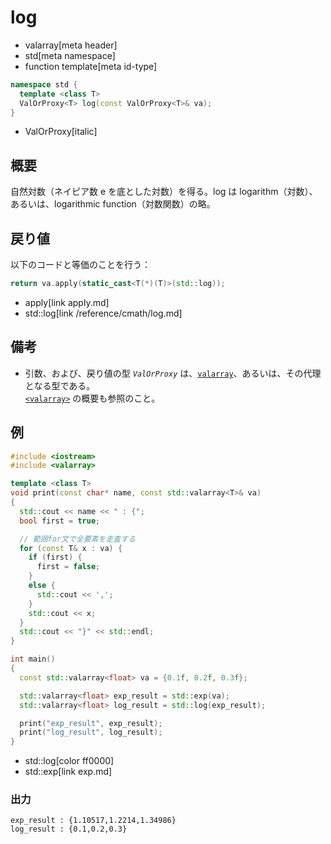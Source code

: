 # log
* valarray[meta header]
* std[meta namespace]
* function template[meta id-type]

```cpp
namespace std {
  template <class T>
  ValOrProxy<T> log(const ValOrProxy<T>& va);
}
```
* ValOrProxy[italic]

## 概要
自然対数（ネイピア数 e を底とした対数）を得る。log は logarithm（対数）、あるいは、logarithmic function（対数関数）の略。


## 戻り値
以下のコードと等価のことを行う：

```cpp
return va.apply(static_cast<T(*)(T)>(std::log));
```
* apply[link apply.md]
* std::log[link /reference/cmath/log.md]


## 備考
- 引数、および、戻り値の型 *`ValOrProxy`* は、[`valarray`](../valarray.md)、あるいは、その代理となる型である。  
	[`<valarray>`](../../valarray.md) の概要も参照のこと。


## 例
```cpp example
#include <iostream>
#include <valarray>

template <class T>
void print(const char* name, const std::valarray<T>& va)
{
  std::cout << name << " : {";
  bool first = true;

  // 範囲for文で全要素を走査する
  for (const T& x : va) {
    if (first) {
      first = false;
    }
    else {
      std::cout << ',';
    }
    std::cout << x;
  }
  std::cout << "}" << std::endl;
}

int main()
{
  const std::valarray<float> va = {0.1f, 0.2f, 0.3f};

  std::valarray<float> exp_result = std::exp(va);
  std::valarray<float> log_result = std::log(exp_result);

  print("exp_result", exp_result);
  print("log_result", log_result);
}
```
* std::log[color ff0000]
* std::exp[link exp.md]

### 出力
```
exp_result : {1.10517,1.2214,1.34986}
log_result : {0.1,0.2,0.3}
```
